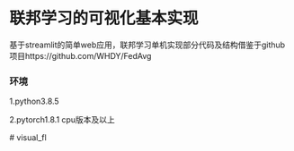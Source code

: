 # 联邦学习的可视化基本实现

基于streamlit的简单web应用，联邦学习单机实现部分代码及结构借鉴于github项目https://github.com/WHDY/FedAvg

### 环境

1.python3.8.5

2.pytorch1.8.1 cpu版本及以上

#   v i s u a l _ f l  
 